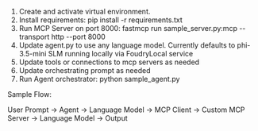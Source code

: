 1. Create and activate virtual environment.
2. Install requirements: pip install -r requirements.txt
2. Run MCP Server on port 8000: fastmcp run sample_server.py:mcp --transport http --port 8000
3. Update agent.py to use any language model. Currently defaults to phi-3.5-mini SLM running locally via FoudryLocal service
4. Update tools or connections to mcp servers as needed
5. Update orchestrating prompt as needed
3. Run Agent orchestrator: python sample_agent.py

Sample Flow:

User Prompt -> Agent -> Language Model -> MCP Client -> Custom MCP Server -> Language Model -> Output
